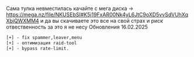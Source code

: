 Сама тулка невместилась качайте с мега диска -> https://mega.nz/file/NKUSEbSI#K5j19FxAR00Nk4yL6JtC9oXD5vvSdVUhXqXbjQWXMM4
и да вы скачиваете это все на свой страх и риск отвественность за это я не несу 
Обновления 16.02.2025
```diff
[+] - fix spammer,leaver,menu
[+] - оптимизация raid-tool 
[+] - bypass rate-limit.

